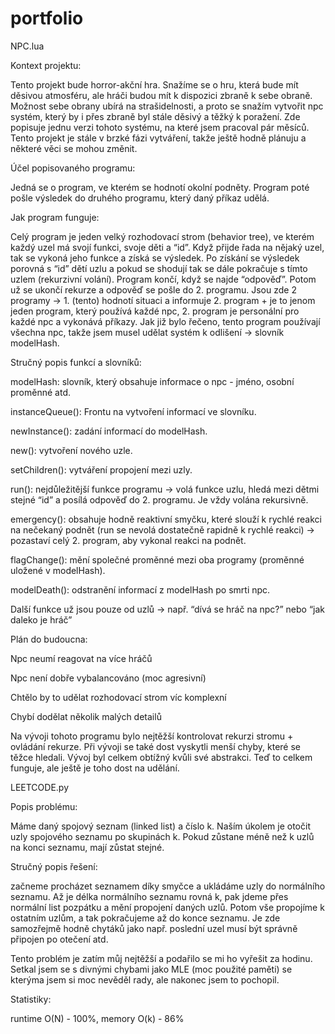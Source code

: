 # portfolio
NPC.lua 
 

Kontext projektu:  

Tento projekt bude horror-akční hra. Snažíme se o hru, která bude mít děsivou atmosféru, ale hráči budou mít k dispozici zbraně k sebe obraně. Možnost sebe obrany ubírá na strašidelnosti, a proto se snažím vytvořit npc systém, který by i přes zbraně byl stále děsivý a těžký k poražení. Zde popisuje jednu verzi tohoto systému, na které jsem pracoval pár měsíců. Tento projekt je stále v brzké fázi vytváření, takže ještě hodně plánuju a některé věci se mohou změnit. 

Účel popisovaného programu:  

Jedná se o program, ve kterém se hodnotí okolní podněty. Program poté pošle výsledek do druhého programu, který daný příkaz udělá.  

Jak program funguje: 

 Celý program je jeden velký rozhodovací strom (behavior tree), ve kterém každý uzel má svojí funkci, svoje děti a “id”. Když přijde řada na nějaký uzel, tak se vykoná jeho funkce a získá se výsledek. Po získání se výsledek porovná s “id” dětí uzlu a pokud se shodují tak se dále pokračuje s tímto uzlem (rekurzivní volání). Program končí, když se najde “odpověď”. Potom už se ukončí rekurze a odpověď se pošle do 2. programu. Jsou zde 2 programy -> 1. (tento) hodnotí situaci a informuje 2. program + je to jenom jeden program, který používá každé npc, 2. program je personální pro každé npc a vykonává příkazy. Jak již bylo řečeno, tento program používají všechna npc, takže jsem musel udělat systém k odlišení -> slovník modelHash.  

Stručný popis funkcí a slovníků:  

modelHash: slovník, který obsahuje informace o npc - jméno, osobní proměnné atd. 

instanceQueue(): Frontu na vytvoření informací ve slovníku. 

newInstance(): zadání informací do modelHash. 

new(): vytvoření nového uzle. 

setChildren(): vytváření propojení mezi uzly. 

run(): nejdůležitější funkce programu -> volá funkce uzlu, hledá mezi dětmi stejné “id” a posílá odpověď do 2. programu. Je vždy volána rekursivně. 

emergency(): obsahuje hodně reaktivní smyčku, které slouží k rychlé reakci na nečekaný podnět (run se nevolá dostatečně rapidně k rychlé reakci) -> pozastaví celý 2. program, aby vykonal reakci na podnět. 

flagChange(): mění společné proměnné mezi oba programy (proměnné uložené v modelHash). 

modelDeath(): odstranění informací z modelHash po smrti npc. 

Další funkce už jsou pouze od uzlů -> např. “dívá se hráč na npc?” nebo “jak daleko je hráč” 

 

Plán do budoucna:  

Npc neumí reagovat na více hráčů  

Npc není dobře vybalancováno (moc agresivní) 

Chtělo by to udělat rozhodovací strom víc komplexní 

Chybí dodělat několik malých detailů 

 

Na vývoji tohoto programu bylo nejtěžší kontrolovat rekurzi stromu + ovládání rekurze. Při vývoji se také dost vyskytli menší chyby, které se těžce hledali. Vývoj byl celkem obtížný kvůli své abstrakci. Teď to celkem funguje, ale ještě je toho dost na udělání. 


 
LEETCODE.py 

 

Popis problému:  

Máme daný spojový seznam (linked list) a číslo k. Naším úkolem je otočit uzly spojového seznamu po skupinách k. Pokud zůstane méně než k uzlů na konci seznamu, mají zůstat stejné. 

Stručný popis řešení: 

 začneme procházet seznamem díky smyčce a ukládáme uzly do normálního seznamu. Až je délka normálního seznamu rovná k, pak jdeme přes normální list pozpátku a mění propojení daných uzlů. Potom vše propojíme k ostatním uzlům, a tak pokračujeme až do konce seznamu. Je zde samozřejmě hodně chytáků jako např. poslední uzel musí být správně připojen po otečení atd. 

Tento problém je zatím můj nejtěžší a podařilo se mi ho vyřešit za hodinu. Setkal jsem se s divnými chybami jako MLE (moc použité paměti) se kterýma jsem si moc nevěděl rady, ale nakonec jsem to pochopil. 

Statistiky:  

runtime O(N) - 100%, memory O(k) - 86% 

